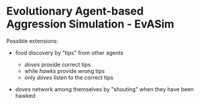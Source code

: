 # Evolutionary Agent-based Aggression Simulation - EvASim

Possible extensions:

- food discovery by "tips" from other agents
  - _doves_ provide correct tips
  - while _hawks_ provide wrong tips
  - only _doves_ listen to the correct tips

- _doves_ network among themselves by "shouting" when they have been hawked
